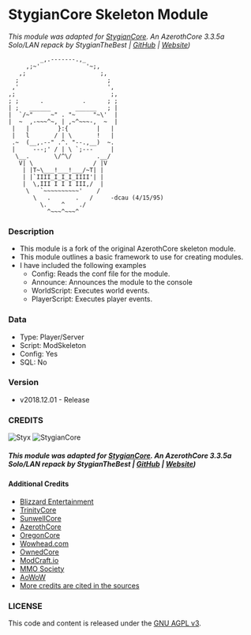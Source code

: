 # StygianCore Skeleton Module #

_This module was adapted for [StygianCore](https://rebrand.ly/stygiancoreproject). An AzerothCore 3.3.5a Solo/LAN repack by StygianTheBest | [GitHub](https://rebrand.ly/stygiangithub) | [Website](https://rebrand.ly/stygianthebest))_


             _,.-------.,_
         ,;~'             '~;,
       ,;                     ;,
      ;                         ;
     ,'                         ',
    ,;                           ;,
    ; ;      .           .      ; ;
    | ;   ______       ______   ; |
    |  `/~"     ~" . "~     "~\'  |
    |  ~  ,-~~~^~, | ,~^~~~-,  ~  |
     |   |        }:{        |   |
     |   l       / | \       !   |
     .~  (__,.--" .^. "--.,__)  ~.
     |     ---;' / | \ `;---     |
      \__.       \/^\/       .__/
       V| \                 / |V
        | |T~\___!___!___/~T| |
        | |`IIII_I_I_I_IIII'| |
        |  \,III I I I III,/  |
         \   `~~~~~~~~~~'    /
           \   .       .   /     -dcau (4/15/95)
             \.    ^    ./
               ^~~~^~~~^


### Description ###

- This module is a fork of the original AzerothCore skeleton module.
- This module outlines a basic framework to use for creating modules.
- I have included the following examples
    - Config: Reads the conf file for the module.
    - Announce: Announces the module to the console
    - WorldScript: Executes world events.
    - PlayerScript: Executes player events.


### Data ###

- Type: Player/Server
- Script: ModSkeleton
- Config: Yes
- SQL: No


### Version ###

- v2018.12.01 - Release

### CREDITS

![Styx](https://stygianthebest.github.io/assets/img/avatar/avatar-128.jpg "Styx")
![StygianCore](https://stygianthebest.github.io/assets/img/projects/stygiancore/StygianCore.png "StygianCore")

##### This module was adapted for [StygianCore](https://rebrand.ly/stygiancoreproject). An AzerothCore 3.3.5a Solo/LAN repack by StygianTheBest | [GitHub](https://rebrand.ly/stygiangithub) | [Website](https://rebrand.ly/stygianthebest))

#### Additional Credits

- [Blizzard Entertainment](http://blizzard.com)
- [TrinityCore](https://github.com/TrinityCore/TrinityCore/blob/3.3.5/THANKS)
- [SunwellCore](http://www.azerothcore.org/pages/sunwell.pl/)
- [AzerothCore](https://github.com/AzerothCore/azerothcore-wotlk/graphs/contributors)
- [OregonCore](https://wiki.oregon-core.net/)
- [Wowhead.com](http://wowhead.com)
- [OwnedCore](http://ownedcore.com/)
- [ModCraft.io](http://modcraft.io/)
- [MMO Society](https://www.mmo-society.com/)
- [AoWoW](https://wotlk.evowow.com/)
- [More credits are cited in the sources](https://github.com/StygianTheBest)

### LICENSE

This code and content is released under the [GNU AGPL v3](https://github.com/azerothcore/azerothcore-wotlk/blob/master/LICENSE-AGPL3).
